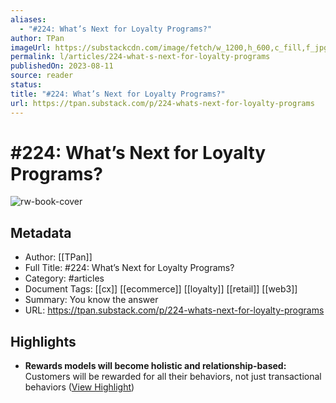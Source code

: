 ```yaml
---
aliases:
  - "#224: What’s Next for Loyalty Programs?"
author: TPan
imageUrl: https://substackcdn.com/image/fetch/w_1200,h_600,c_fill,f_jpg,q_auto:good,fl_progressive:steep,g_auto/https%3A%2F%2Fsubstack-post-media.s3.amazonaws.com%2Fpublic%2Fimages%2F4b2fed90-93f5-47be-aa3b-f05aafdbad3a_1646x918.png
permalink: l/articles/224-what-s-next-for-loyalty-programs
publishedOn: 2023-08-11
source: reader
status: 
title: "#224: What’s Next for Loyalty Programs?"
url: https://tpan.substack.com/p/224-whats-next-for-loyalty-programs
---
```

# #224: What’s Next for Loyalty Programs?

![rw-book-cover](https://substackcdn.com/image/fetch/w_1200,h_600,c_fill,f_jpg,q_auto:good,fl_progressive:steep,g_auto/https%3A%2F%2Fsubstack-post-media.s3.amazonaws.com%2Fpublic%2Fimages%2F4b2fed90-93f5-47be-aa3b-f05aafdbad3a_1646x918.png)

## Metadata

- Author: [[TPan]]
- Full Title: #224: What’s Next for Loyalty Programs?
- Category: #articles
- Document Tags: [[cx]] [[ecommerce]] [[loyalty]] [[retail]] [[web3]]
- Summary: You know the answer
- URL: https://tpan.substack.com/p/224-whats-next-for-loyalty-programs

## Highlights

- **Rewards models will become holistic and relationship-based:** Customers will be rewarded for all their behaviors, not just transactional behaviors ([View Highlight](https://read.readwise.io/read/01hz23w5anjnkqma86th9xwyhy))
